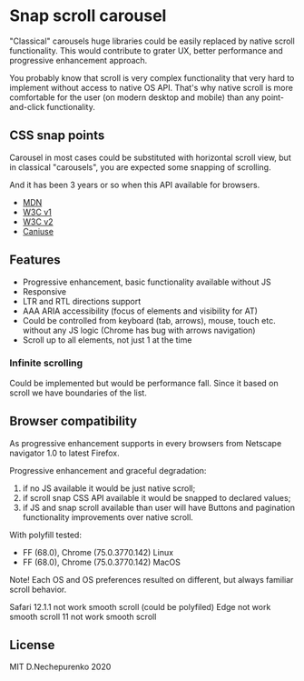 # Snap scroll carousel

"Classical" carousels huge libraries could be easily replaced by native scroll functionality. This would contribute to grater UX, better performance and progressive enhancement approach.

You probably know that scroll is very complex functionality that very hard to implement without access to native OS API. 
That's why native scroll is more comfortable for the user (on modern desktop and mobile) than any point-and-click functionality.

## CSS snap points

Carousel in most cases could be substituted with horizontal scroll view, but in classical "carousels", you are expected some snapping of scrolling.

And it has been 3 years or so when this API available for browsers. 

* [MDN](https://developer.mozilla.org/en-US/docs/Web/CSS/scroll-snap-type)
* [W3C v1](https://www.w3.org/TR/2015/WD-css-snappoints-1-20150326/)
* [W3C v2](https://www.w3.org/TR/css-scroll-snap-1/)
* [Caniuse](https://caniuse.com/#feat=css-snappoints)

## Features

* Progressive enhancement, basic functionality available without JS
* Responsive
* LTR and RTL directions support
* AAA ARIA accessibility (focus of elements and visibility for AT)
* Could be controlled from keyboard (tab, arrows), mouse, touch etc. without any JS logic (Chrome has bug with arrows navigation)
* Scroll up to all elements, not just 1 at the time

### Infinite scrolling

Could be implemented but would be performance fall. Since it based on scroll we have boundaries of the list.

## Browser compatibility

As progressive enhancement supports in every browsers from Netscape navigator 1.0 to latest Firefox.

Progressive enhancement and graceful degradation: 

1) if no JS available it would be just native scroll;
2) if scroll snap CSS API available it would be snapped to declared values;
3) if JS and snap scroll available than user will have Buttons and pagination functionality improvements over native scroll.

With polyfill tested:

* FF (68.0), Chrome (75.0.3770.142) Linux
* FF (68.0), Chrome (75.0.3770.142) MacOS

Note! Each OS and OS preferences resulted on different, but always familiar scroll behavior.

Safari 12.1.1 not work smooth scroll (could be polyfiled)
Edge not work smooth scroll
11 not work smooth scroll

## License

MIT D.Nechepurenko 2020
